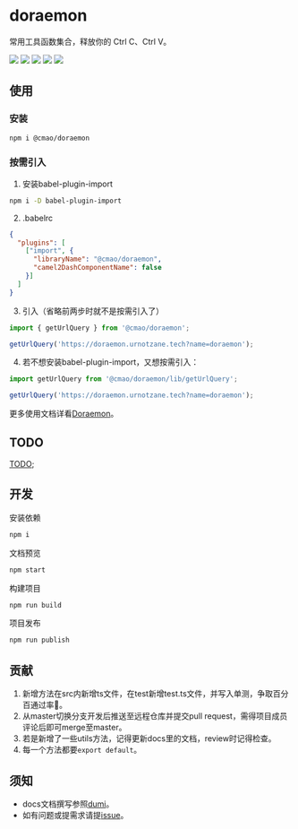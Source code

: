 # doraemon

常用工具函数集合，释放你的 Ctrl C、Ctrl V。

[![](https://img.shields.io/travis/juicecube/doraemon/master?style=flat-square)](https://travis-ci.org/juicecube/doraemon)
[![](https://img.shields.io/codecov/c/gh/juicecube/doraemon/master?style=flat-square)](https://travis-ci.org/juicecube/doraemon)
[![](https://img.shields.io/bundlephobia/min/@mlz/doraemon?style=flat-square)](https://www.npmjs.com/package/@mlz/doraemon)
[![](https://img.shields.io/github/license/juicecube/doraemon?style=flat-square)](https://github.com/juicecube/doraemon/blob/feat-badge/LICENSE)
[![](https://img.shields.io/badge/website-Doraemon-brightgreen?style=flat-square)](https://doraemon.urnotzane.tech)

## 使用

### 安装
```bash
npm i @cmao/doraemon
```

### 按需引入

1. 安装babel-plugin-import
  ```bash
  npm i -D babel-plugin-import
  ```

2. .babelrc
  ```json
  {
    "plugins": [
      ["import", {
        "libraryName": "@cmao/doraemon",
        "camel2DashComponentName": false
      }]
    ]
  }
  ```
3. 引入（省略前两步时就不是按需引入了）
  ```typescript
  import { getUrlQuery } from '@cmao/doraemon';

  getUrlQuery('https://doraemon.urnotzane.tech?name=doraemon');
  ```
4. 若不想安装babel-plugin-import，又想按需引入：
  ```typescript
  import getUrlQuery from '@cmao/doraemon/lib/getUrlQuery';

  getUrlQuery('https://doraemon.urnotzane.tech?name=doraemon');
  ```

更多使用文档详看[Doraemon](https://doraemon.urnotzane.tech)。

## TODO
[TODO](https://github.com/juicecube/doraemon/issues/7);

## 开发

安装依赖

```bash
npm i
```

文档预览

```bash
npm start
```

构建项目

```bash
npm run build
```

项目发布

```bash
npm run publish
```

## 贡献

1. 新增方法在src内新增ts文件，在test新增test.ts文件，并写入单测，争取百分百通过率🤪。
2. 从master切换分支开发后推送至远程仓库并提交pull request，需得项目成员评论后即可merge至master。
3. 若是新增了一些utils方法，记得更新docs里的文档，review时记得检查。
4. 每一个方法都要`export default`。

## 须知

- docs文档撰写参照[dumi](https://github.com/umijs/dumi)。
- 如有问题或提需求请提[issue](https://github.com/juicecube/doraemon/issues)。
